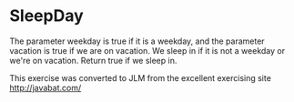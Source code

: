 # SleepDay #
The parameter weekday is true if it is a weekday, and the parameter
vacation is true if we are on vacation. We sleep in if it is not a
weekday or we're on vacation. Return true if we sleep in.

This exercise was converted to JLM from the excellent exercising site http://javabat.com/

